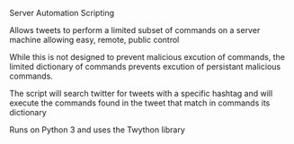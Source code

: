 Server Automation Scripting

Allows tweets to perform a limited subset of commands on a server machine allowing easy, remote, public control

While this is not designed to prevent malicious excution of commands, the limited dictionary of commands prevents excution of persistant malicious commands. 

The script will search twitter for tweets with a specific hashtag and will execute the commands found in the tweet that match in commands its dictionary

Runs on Python 3 and uses the Twython library
